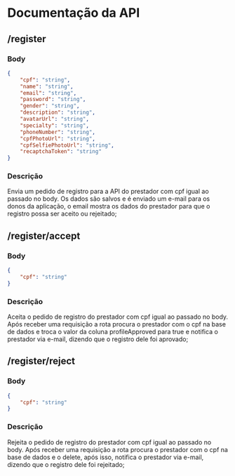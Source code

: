 # Documentação da API

## /register

### Body

```json
{
    "cpf": "string",
    "name": "string",
    "email": "string",
    "password": "string",
    "gender": "string",
    "description": "string",
    "avatarUrl": "string",
    "specialty": "string",
    "phoneNumber": "string",
    "cpfPhotoUrl": "string",
    "cpfSelfiePhotoUrl": "string",
    "recaptchaToken": "string"
}
```

### Descrição

Envia um pedido de registro para a API do prestador com cpf igual ao passado no body. Os dados são salvos e é enviado um e-mail para os donos da aplicação, o email mostra os dados do prestador para que o registro possa ser aceito ou rejeitado;

## /register/accept

### Body

```json
{
    "cpf": "string"
}
```

### Descrição

Aceita o pedido de registro do prestador com cpf igual ao passado no body. Após receber uma requisição a rota procura o prestador com o cpf na base de dados e troca o valor da coluna profileApproved para true e notifica o prestador via e-mail, dizendo que o registro dele foi aprovado;

## /register/reject

### Body

```json
{
    "cpf": "string"
}
```

### Descrição 

Rejeita o pedido de registro do prestador com cpf igual ao passado no body. Após receber uma requisição a rota procura o prestador com o cpf na base de dados e o delete, após isso, notifica o prestador via e-mail, dizendo que o registro dele foi rejeitado;